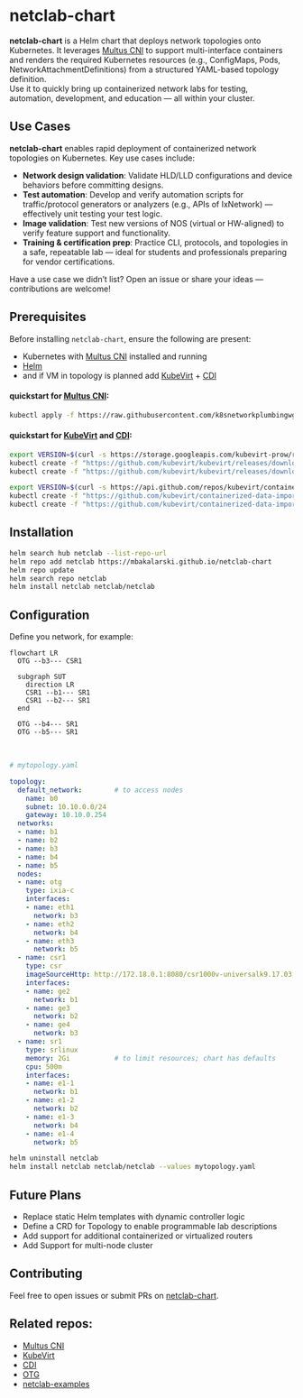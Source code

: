 # netclab-chart

**netclab-chart**  is a Helm chart that deploys network topologies onto Kubernetes.
It leverages [Multus CNI](https://github.com/k8snetworkplumbingwg/multus-cni) to support multi-interface containers and renders the required Kubernetes resources (e.g., ConfigMaps, Pods, NetworkAttachmentDefinitions) from a structured YAML-based topology definition.
<br>
Use it to quickly bring up containerized network labs for testing, automation, development, and education — all within your cluster.

## Use Cases

**netclab-chart** enables rapid deployment of containerized network topologies on Kubernetes. Key use cases include:
- **Network design validation**: Validate HLD/LLD configurations and device behaviors before committing designs.
- **Test automation**: Develop and verify automation scripts for traffic/protocol generators or analyzers (e.g., APIs of IxNetwork) — effectively unit testing your test logic.
- **Image validation**: Test new versions of NOS (virtual or HW-aligned) to verify feature support and functionality.
- **Training & certification prep**: Practice CLI, protocols, and topologies in a safe, repeatable lab — ideal for students and professionals preparing for vendor certifications.

Have a use case we didn’t list? Open an issue or share your ideas — contributions are welcome!

## Prerequisites

Before installing `netclab-chart`, ensure the following are present:

- Kubernetes with [Multus CNI](https://github.com/k8snetworkplumbingwg/multus-cni) installed and running
- [Helm](https://helm.sh/docs/intro/install/)
- and if VM in topology is planned add [KubeVirt](https://github.com/kubevirt/kubevirt) + [CDI](https://github.com/kubevirt/containerized-data-importer)

#### quickstart for [Multus CNI](https://github.com/k8snetworkplumbingwg/multus-cni):

```bash
kubectl apply -f https://raw.githubusercontent.com/k8snetworkplumbingwg/multus-cni/master/deployments/multus-daemonset-thick.yml
```

#### quickstart for [KubeVirt](https://github.com/kubevirt/kubevirt) and [CDI](https://github.com/kubevirt/containerized-data-importer):

```bash
export VERSION=$(curl -s https://storage.googleapis.com/kubevirt-prow/release/kubevirt/kubevirt/stable.txt)
kubectl create -f "https://github.com/kubevirt/kubevirt/releases/download/${VERSION}/kubevirt-operator.yaml"
kubectl create -f "https://github.com/kubevirt/kubevirt/releases/download/${VERSION}/kubevirt-cr.yaml"

export VERSION=$(curl -s https://api.github.com/repos/kubevirt/containerized-data-importer/releases/latest | grep '"tag_name":' | sed -E 's/.*"([^"]+)".*/\1/')
kubectl create -f "https://github.com/kubevirt/containerized-data-importer/releases/download/$VERSION/cdi-operator.yaml"
kubectl create -f "https://github.com/kubevirt/containerized-data-importer/releases/download/$VERSION/cdi-cr.yaml"
```

## Installation

```bash
helm search hub netclab --list-repo-url
helm repo add netclab https://mbakalarski.github.io/netclab-chart
helm repo update
helm search repo netclab
helm install netclab netclab/netclab
```

## Configuration

Define you network, for example:
<br>

```mermaid
flowchart LR
  OTG --b3--- CSR1

  subgraph SUT
    direction LR
    CSR1 --b1--- SR1
    CSR1 --b2--- SR1
  end

  OTG --b4--- SR1
  OTG --b5--- SR1
```

<br>

```yaml
# mytopology.yaml

topology:
  default_network:        # to access nodes
    name: b0
    subnet: 10.10.0.0/24
    gateway: 10.10.0.254
  networks:
  - name: b1
  - name: b2
  - name: b3
  - name: b4
  - name: b5
  nodes:
  - name: otg
    type: ixia-c
    interfaces:
    - name: eth1
      network: b3
    - name: eth2
      network: b4
    - name: eth3
      network: b5
  - name: csr1
    type: csr
    imageSourceHttp: http://172.18.0.1:8080/csr1000v-universalk9.17.03.04a-serial.qcow2
    interfaces:
    - name: ge2
      network: b1
    - name: ge3
      network: b2
    - name: ge4
      network: b3
  - name: sr1
    type: srlinux
    memory: 2Gi           # to limit resources; chart has defaults
    cpu: 500m
    interfaces:
    - name: e1-1
      network: b1
    - name: e1-2
      network: b2
    - name: e1-3
      network: b4
    - name: e1-4
      network: b5
```


```bash
helm uninstall netclab
helm install netclab netclab/netclab --values mytopology.yaml
```


## Future Plans

- Replace static Helm templates with dynamic controller logic
- Define a CRD for Topology to enable programmable lab descriptions
- Add support for additional containerized or virtualized routers
- Add Support for multi-node cluster


## Contributing

Feel free to open issues or submit PRs on [netclab-chart](https://github.com/mbakalarski/netclab-chart).


## Related repos:
- [Multus CNI](https://github.com/k8snetworkplumbingwg/multus-cni)
- [KubeVirt](https://github.com/kubevirt/kubevirt)
- [CDI](https://github.com/kubevirt/containerized-data-importer)
- [OTG](https://github.com/open-traffic-generator)
- [netclab-examples](https://github.com/mbakalarski/netclab-examples)
